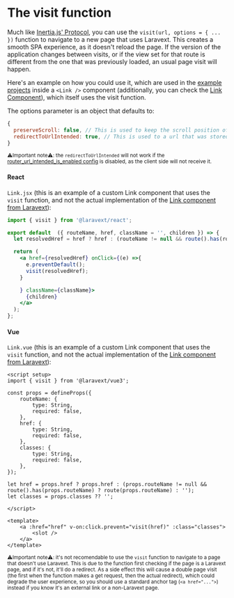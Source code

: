 # The visit function

Much like [Inertia.js' Protocol](https://inertiajs.com/the-protocol), you can use the `visit(url, options = { ... })` function to navigate to a new page that uses Laravext. This creates a smooth SPA experience, as it doesn't reload the page. If the version of the application changes between visits, or if the view set for that route is different from the one that was previously loaded, an usual page visit will happen.

Here's an example on how you could use it, which are used in the [example projects](/docs/before-you-start#the-example-projects) inside a `<Link />` component (additionally, you can check the [Link Component](/docs/tools/link-component)), which itself uses the visit function.

The options parameter is an object that defaults to:

```javascript
{
  preserveScroll: false, // This is used to keep the scroll position of the page when navigating back to it
  redirectToUrlIntended: true, // This is used to a url that was stored in the session when being redirected by a middleware, such as the auth middleware
}
```

<sub>⚠️Important note⚠️: the `redirectToUrlIntended` will not work if the [router_url_intended_is_enabled config](/docs/configuration#router-url-intended-is-enabled-router_url_intended_is_enabled-) is disabled, as the client side will not receive it.</sub>

<!-- tabs:start -->

#### **React**

`Link.jsx` (this is an example of a custom Link component that uses the `visit` function, and not the actual implementation of the [Link component from Laravext](/docs/tools/link-component)):

```jsx
import { visit } from '@laravext/react';

export default  ({ routeName, href, className = '', children }) => {
  let resolvedHref = href ? href : (routeName != null && route().has(routeName) ? route(routeName) : '');

  return (
    <a href={resolvedHref} onClick={(e) =>{
      e.preventDefault();
      visit(resolvedHref);
    }

    } className={className}>
      {children}
    </a>
  );
};

```

#### **Vue**

`Link.vue` (this is an example of a custom Link component that uses the `visit` function, and not the actual implementation of the [Link component from Laravext](/docs/tools/link-component)):

```vue
<script setup>
import { visit } from '@laravext/vue3';

const props = defineProps({
    routeName: {
        type: String,
        required: false,
    },
    href: {
        type: String,
        required: false,
    },
    classes: {
        type: String,
        required: false,
    },
});

let href = props.href ? props.href : (props.routeName != null && route().has(props.routeName) ? route(props.routeName) : '');
let classes = props.classes ?? '';

</script>

<template>
    <a :href="href" v-on:click.prevent="visit(href)" :class="classes">
        <slot />
    </a>
</template>

```

<!-- tabs:end -->

<sub>⚠️Important note⚠️: it's not recomendable to use the `visit` function to navigate to a page that doesn't use Laravext. This is due to the function first checking if the page is a Laravext page, and if it's not, it'll do a redirect. As a side effect this will cause a double page visit (the first when the function makes a get request, then the actual redirect), which could degrade the user experience, so you should use a standard anchor tag (`<a href="...">`) instead if you know it's an external link or a non-Laravext page.</sub>